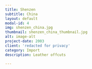 ```yaml
---
title: Shenzen
subtitle: China
layout: default
modal-id: 4
img: shenzen_china.jpg
thumbnail: shenzen_china_thumbnail.jpg
alt: image-alt
project-date: 2003
client: 'redacted for privacy'
category: Import
description: Leather offcuts

---
```

